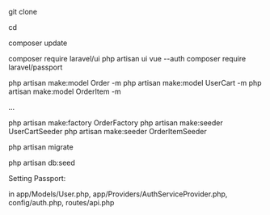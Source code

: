 
git clone 

cd 

composer update

composer require laravel/ui
php artisan ui vue --auth
composer require laravel/passport


php artisan make:model Order -m
php artisan make:model UserCart -m
php artisan make:model OrderItem -m

...

php artisan make:factory OrderFactory
php artisan make:seeder UserCartSeeder
php artisan make:seeder OrderItemSeeder

php artisan migrate

php artisan db:seed



Setting Passport:

in app/Models/User.php, app/Providers/AuthServiceProvider.php, config/auth.php, routes/api.php
